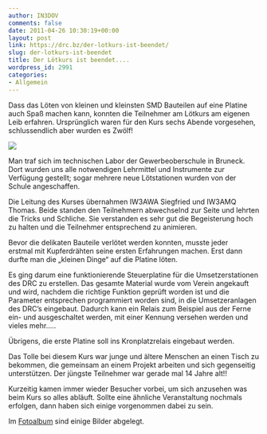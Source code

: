```yaml
---
author: IN3DOV
comments: false
date: 2011-04-26 10:30:19+00:00
layout: post
link: https://drc.bz/der-lotkurs-ist-beendet/
slug: der-lotkurs-ist-beendet
title: Der Lötkurs ist beendet....
wordpress_id: 2991
categories:
- Allgemein
---
```


Dass das Löten von kleinen und kleinsten SMD Bauteilen auf eine Platine auch Spaß machen kann, konnten die Teilnehmer am Lötkurs am eigenen Leib erfahren. Ursprünglich waren für den Kurs sechs Abende vorgesehen, schlussendlich aber wurden es Zwölf!




[![](https://drc.bz/wp-content/uploads/2011/04/P4140048-300x225.jpg)](https://drc.bz/wp-content/uploads/2011/04/P4140048.jpg)




Man traf sich im technischen Labor der Gewerbeoberschule in Bruneck. Dort wurden uns alle notwendigen Lehrmittel und Instrumente zur Verfügung gestellt; sogar mehrere neue Lötstationen wurden von der Schule angeschaffen.




Die Leitung des Kurses übernahmen IW3AWA Siegfried und IW3AMQ Thomas. Beide standen den Teilnehmern abwechselnd zur Seite und lehrten die Tricks und Schliche. Sie verstanden es sehr gut die Begeisterung hoch zu halten und die Teilnehmer entsprechend zu animieren.




Bevor die delikaten Bauteile verlötet werden konnten, musste jeder erstmal mit Kupferdrähten seine ersten Erfahrungen machen. Erst dann durfte man die „kleinen Dinge“ auf die Platine löten.   




Es ging darum eine funktionierende Steuerplatine für die Umsetzerstationen des DRC zu erstellen. Das gesamte Material wurde vom Verein angekauft und wird, nachdem die richtige Funktion geprüft worden ist und die Parameter entsprechen programmiert worden sind, in die Umsetzeranlagen des DRC’s eingebaut. Dadurch kann ein Relais zum Beispiel aus der Ferne ein- und ausgeschaltet werden, mit einer Kennung versehen werden und vieles mehr…..




Übrigens, die erste Platine soll ins Kronplatzrelais eingebaut werden.




Das Tolle bei diesem Kurs war junge und ältere Menschen an einen Tisch zu bekommen, die gemeinsam an einem Projekt arbeiten und sich gegenseitig unterstützen. Der jüngste Teilnehmer war gerade mal 14 Jahre alt!!




Kurzeitig kamen immer wieder Besucher vorbei, um sich anzusehen was beim Kurs so alles abläuft. Sollte eine ähnliche Veranstaltung nochmals erfolgen, dann haben sich einige vorgenommen dabei zu sein.




Im [Fotoalbum](http://drc.bz/pics/main.php?g2_itemId=2989&g2_page=2) sind einige Bilder abgelegt.
